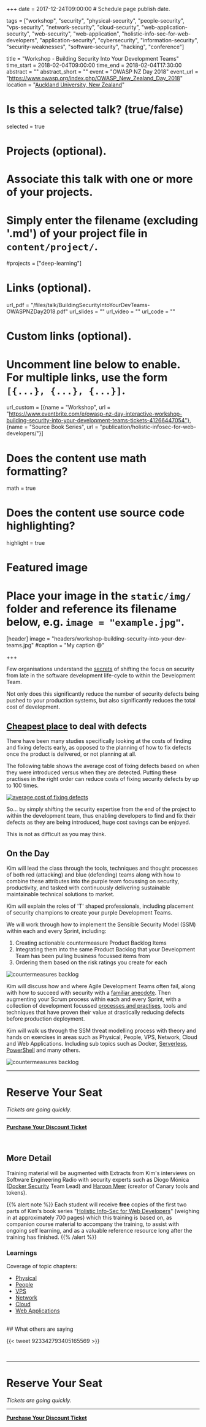 +++
date = 2017-12-24T09:00:00  # Schedule page publish date.

tags = ["workshop", "security", "physical-security", "people-security", "vps-security", "network-security", "cloud-security", "web-application-security", "web-security", "web-application", "holistic-info-sec-for-web-developers", "application-security", "cybersecurity", "information-security", "security-weaknesses", "software-security", "hacking", "conference"]

title = "Workshop - Building Security Into Your Development Teams"
time_start = 2018-02-04T09:00:00
time_end = 2018-02-04T17:30:00
abstract = ""
abstract_short = ""
event = "OWASP NZ Day 2018"
event_url = "https://www.owasp.org/index.php/OWASP_New_Zealand_Day_2018"
location = "[Auckland University, New Zealand](https://www.google.com/maps/place/Owen+G+Glenn+Building+12+Grafton+Road/@-36.8528203,174.770224,17z/data=!4m6!1m3!3m2!1s0x0000000000000000:0x0205ad91287ba364!2sUniversity+of+Auckland+Graduate+School+of+Enterprise!3m1!1s0x0000000000000000:0xc9d224e5921a6690)"

# Is this a selected talk? (true/false)
selected = true

# Projects (optional).
#   Associate this talk with one or more of your projects.
#   Simply enter the filename (excluding '.md') of your project file in `content/project/`.
#projects = ["deep-learning"]

# Links (optional).
url_pdf = "/files/talk/BuildingSecurityIntoYourDevTeams-OWASPNZDay2018.pdf"
url_slides = ""
url_video = ""
url_code = ""

# Custom links (optional).
#   Uncomment line below to enable. For multiple links, use the form `[{...}, {...}, {...}]`.
url_custom = [{name = "Workshop", url = "https://www.eventbrite.com/e/owasp-nz-day-interactive-workshop-building-security-into-your-development-teams-tickets-41266447054"}, {name = "Source Book Series", url = "publication/holistic-infosec-for-web-developers/"}]


# Does the content use math formatting?
math = true

# Does the content use source code highlighting?
highlight = true

# Featured image
# Place your image in the `static/img/` folder and reference its filename below, e.g. `image = "example.jpg"`.
[header]
image = "headers/workshop-building-security-into-your-dev-teams.jpg"
#caption = "My caption :smile:"

+++


Few organisations understand the [secrets](/talk/all-day-devops--talk-secrets-of-a-high-performance-security-focussed-agile-team) of shifting the focus on security from late in the software development life-cycle to within the Development Team.

Not only does this significantly reduce the number of security defects being pushed to your production systems, but also significantly reduces the total cost of development.

## [Cheapest place](https://f0.holisticinfosecforwebdevelopers.com/chap06.html#leanpub-auto-cheapest-place-to-deal-with-defects) to deal with defects

There have been many studies specifically looking at the costs of finding and fixing defects early, as opposed to the planning of how to fix defects once the product is delivered, or not planning at all.

The following table shows the average cost of fixing defects based on when they were introduced versus when they are detected. Putting these practises in the right order can reduce costs of fixing security defects by up to 100 times.

[![average cost of fixing defects](/img/project/AverageCostOfFixingDefects.png)](https://f0.holisticinfosecforwebdevelopers.com/chap06.html#leanpub-auto-cheapest-place-to-deal-with-defects)

So... by simply shifting the security expertise from the end of the project to within the development team, thus enabling developers to find and fix their defects as they are being introduced, huge cost savings can be enjoyed.

This is not as difficult as you may think.

## On the Day

Kim will lead the class through the tools, techniques and thought processes of both red (attacking) and blue (defending) teams along with how to combine these attributes into the purple team focussing on security, productivity, and tasked with continuously delivering sustainable maintainable technical solutions to market.

Kim will explain the roles of 'T' shaped professionals, including placement of security champions to create your purple Development Teams.

We will work through how to implement the Sensible Security Model (SSM) within each and every Sprint, including:

1. Creating actionable countermeasure Product Backlog Items
2. Integrating them into the same Product Backlog that your Development Team has been pulling business focussed items from
3. Ordering them based on the risk ratings you create for each

![countermeasures backlog](/img/project/Countermeasures-Backlog.jpg)

Kim will discuss how and where Agile Development Teams often fail, along with how to succeed with security with a [familiar anecdote](https://f0.holisticinfosecforwebdevelopers.com/chap06.html#leanpub-auto-how-and-why-many-software-development-shops-fail). Then augmenting your Scrum process within each and every Sprint, with a collection of development focussed [processes and practises](http://f0.holisticinfosecforwebdevelopers.com/chap06.html#process-and-practises-agile-development-and-practices), tools and techniques that have proven their value at drastically reducing defects before production deployment.

Kim will walk us through the SSM threat modelling process with theory and hands on exercises in areas such as Physical, People, VPS, Network, Cloud and Web Applications. Including sub topics such as Docker, [Serverless](https://f1.holisticinfosecforwebdevelopers.com/chap05.html#cloud-countermeasures-serverless), [PowerShell](/talk/isig-2017-workshop-windows-exploitation-and-persistence-with-ps/) and many others.

![countermeasures backlog](/img/project/SSM.jpg)

---

# Reserve Your Seat

_Tickets are going quickly._

---

<a class="btn btn-primary btn-outline" href="https://www.eventbrite.com/e/owasp-nz-day-interactive-workshop-building-security-into-your-development-teams-tickets-41266447054" target="_blank"><b>Purchase Your Discount Ticket</b></a>

<br>

## More Detail</h4>

Training material will be augmented with Extracts from Kim's interviews on Software Engineering Radio with security experts such as Diogo Mónica ([Docker Security](/publication/ser-podcast-docker-security/) Team Lead) and [Haroon Meer](/publication/ser-podcast-network-security) (creator of Canary tools and tokens).

{{% alert note %}}
Each student will receive **free** copies of the first two parts of Kim's book series "[Holistic Info-Sec for Web Developers](/publication/holistic-infosec-for-web-developers/)" (weighing in at approximately 700 pages) which this training is based on, as companion course material to accompany the training, to assist with ongoing self learning, and as a valuable reference resource long after the training has finished.
{{% /alert %}}

### Learnings

Coverage of topic chapters:

* [Physical](http://f0.holisticinfosecforwebdevelopers.com/chap07.html#physical)
* [People](http://f0.holisticinfosecforwebdevelopers.com/chap08.html#people)
* [VPS](http://f1.holisticinfosecforwebdevelopers.com/chap03.html#vps)
* [Network](http://f1.holisticinfosecforwebdevelopers.com/chap04.html#network)
* [Cloud](http://f1.holisticinfosecforwebdevelopers.com/chap05.html#cloud)
* [Web Applications](http://f1.holisticinfosecforwebdevelopers.com/chap06.html#web-applications)

<br>
## What others are saying


{{< tweet 923342793405165569 >}}

<br>

---

# Reserve Your Seat

_Tickets are going quickly._

---

<a class="btn btn-primary btn-outline" href="https://www.eventbrite.com/e/owasp-nz-day-interactive-workshop-building-security-into-your-development-teams-tickets-41266447054" target="_blank"><b>Purchase Your Discount Ticket</b></a>

<br>



